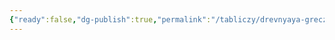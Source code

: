 ```yaml
---
{"ready":false,"dg-publish":true,"permalink":"/tabliczy/drevnyaya-grecziya/menelaj-s-telom-patrokla/","dgPassFrontmatter":true}
---
```



